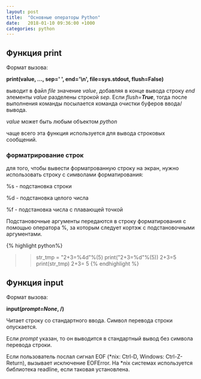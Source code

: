 ```yaml
---
layout: post
title:  "Основные операторы Python"
date:   2018-01-10 09:36:00 +1000
categories: python
---
```


## Функция **print**

Формат вызова:

**print(value, ..., sep=' ', end='\n', file=sys.stdout, flush=False)**

выводит в файл _file_ значение _value_, добавляя в конце вывода строку _end_
элементы _value_ разделены строкой _sep_. Если _flush=**True**_, тогда после
выполнения команды посылается команда очистки буферов ввода/вывода.

_value_ может быть любым объектом _python_

чаще всего эта функция используется для вывода строковых сообщений.

### форматрирование строк
для того, чтобы вывести форматрованную строку на экран, нужно использовать строку с символами форматирования:

%s - подстановка строки

%d - подстановка целого числа

%f - подстановка числа с плавающей точкой

Подстановочные аргументы передаются в строку форматирования с помощью оператора %, за которым следует кортэж с подстановочными аргументами.

{% highlight python%}
>> str_tmp = "2+3=%4d"%(5)
>> print("2+3=%d"%(5))
2+3=5
>> print(str_tmp)
2+3=   5
{% endhighlight %}

## Функция **input**

Формат вызова:

**input(_prompt=None_, /)**

Читает строку со стандартного ввода. Символ перевода строки опускается.

Если _prompt_ указан, то он выводится в стандартный вывод без символа перевода строки.

Если пользователь послал сигнал EOF (*nix: Ctrl-D, Windows: Ctrl-Z-Return), вызывает исключение EOFError. На *nix  системах используется библиотека readline, если таковая установлена.


